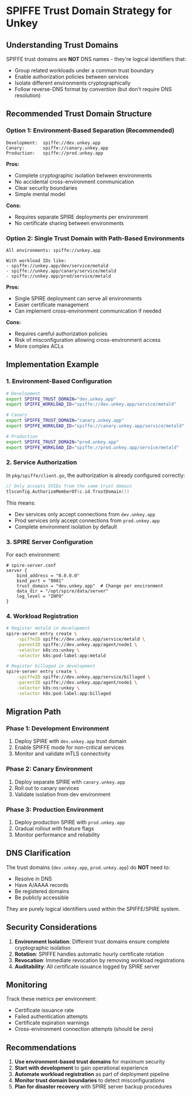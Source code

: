 # SPIFFE Trust Domain Strategy for Unkey

## Understanding Trust Domains

SPIFFE trust domains are **NOT** DNS names - they're logical identifiers that:
- Group related workloads under a common trust boundary
- Enable authorization policies between services
- Isolate different environments cryptographically
- Follow reverse-DNS format by convention (but don't require DNS resolution)

## Recommended Trust Domain Structure

### Option 1: Environment-Based Separation (Recommended)
```
Development:  spiffe://dev.unkey.app
Canary:       spiffe://canary.unkey.app
Production:   spiffe://prod.unkey.app
```

**Pros:**
- Complete cryptographic isolation between environments
- No accidental cross-environment communication
- Clear security boundaries
- Simple mental model

**Cons:**
- Requires separate SPIRE deployments per environment
- No certificate sharing between environments

### Option 2: Single Trust Domain with Path-Based Environments
```
All environments: spiffe://unkey.app

With workload IDs like:
- spiffe://unkey.app/dev/service/metald
- spiffe://unkey.app/canary/service/metald  
- spiffe://unkey.app/prod/service/metald
```

**Pros:**
- Single SPIRE deployment can serve all environments
- Easier certificate management
- Can implement cross-environment communication if needed

**Cons:**
- Requires careful authorization policies
- Risk of misconfiguration allowing cross-environment access
- More complex ACLs

## Implementation Example

### 1. Environment-Based Configuration

```bash
# Development
export SPIFFE_TRUST_DOMAIN="dev.unkey.app"
export SPIFFE_WORKLOAD_ID="spiffe://dev.unkey.app/service/metald"

# Canary
export SPIFFE_TRUST_DOMAIN="canary.unkey.app"
export SPIFFE_WORKLOAD_ID="spiffe://canary.unkey.app/service/metald"

# Production
export SPIFFE_TRUST_DOMAIN="prod.unkey.app"
export SPIFFE_WORKLOAD_ID="spiffe://prod.unkey.app/service/metald"
```

### 2. Service Authorization

In `pkg/spiffe/client.go`, the authorization is already configured correctly:
```go
// Only accepts SVIDs from the same trust domain
tlsconfig.AuthorizeMemberOf(c.id.TrustDomain())
```

This means:
- Dev services only accept connections from `dev.unkey.app`
- Prod services only accept connections from `prod.unkey.app`
- Complete environment isolation by default

### 3. SPIRE Server Configuration

For each environment:

```hcl
# spire-server.conf
server {
    bind_address = "0.0.0.0"
    bind_port = "8081"
    trust_domain = "dev.unkey.app"  # Change per environment
    data_dir = "/opt/spire/data/server"
    log_level = "INFO"
}
```

### 4. Workload Registration

```bash
# Register metald in development
spire-server entry create \
    -spiffeID spiffe://dev.unkey.app/service/metald \
    -parentID spiffe://dev.unkey.app/agent/node1 \
    -selector k8s:ns:unkey \
    -selector k8s:pod-label:app:metald

# Register billaged in development  
spire-server entry create \
    -spiffeID spiffe://dev.unkey.app/service/billaged \
    -parentID spiffe://dev.unkey.app/agent/node1 \
    -selector k8s:ns:unkey \
    -selector k8s:pod-label:app:billaged
```

## Migration Path

### Phase 1: Development Environment
1. Deploy SPIRE with `dev.unkey.app` trust domain
2. Enable SPIFFE mode for non-critical services
3. Monitor and validate mTLS connectivity

### Phase 2: Canary Environment
1. Deploy separate SPIRE with `canary.unkey.app`
2. Roll out to canary services
3. Validate isolation from dev environment

### Phase 3: Production Environment
1. Deploy production SPIRE with `prod.unkey.app`
2. Gradual rollout with feature flags
3. Monitor performance and reliability

## DNS Clarification

The trust domains (`dev.unkey.app`, `prod.unkey.app`) do **NOT** need to:
- Resolve in DNS
- Have A/AAAA records
- Be registered domains
- Be publicly accessible

They are purely logical identifiers used within the SPIFFE/SPIRE system.

## Security Considerations

1. **Environment Isolation**: Different trust domains ensure complete cryptographic isolation
2. **Rotation**: SPIFFE handles automatic hourly certificate rotation
3. **Revocation**: Immediate revocation by removing workload registrations
4. **Auditability**: All certificate issuance logged by SPIRE server

## Monitoring

Track these metrics per environment:
- Certificate issuance rate
- Failed authentication attempts
- Certificate expiration warnings
- Cross-environment connection attempts (should be zero)

## Recommendations

1. **Use environment-based trust domains** for maximum security
2. **Start with development** to gain operational experience
3. **Automate workload registration** as part of deployment pipeline
4. **Monitor trust domain boundaries** to detect misconfigurations
5. **Plan for disaster recovery** with SPIRE server backup procedures